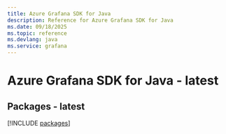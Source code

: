 ```yaml
---
title: Azure Grafana SDK for Java
description: Reference for Azure Grafana SDK for Java
ms.date: 09/18/2025
ms.topic: reference
ms.devlang: java
ms.service: grafana
---
```

# Azure Grafana SDK for Java - latest
## Packages - latest
[!INCLUDE [packages](grafana-index.md)]